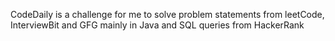 CodeDaily is a challenge for me to solve problem statements from leetCode, InterviewBit and GFG mainly in Java and SQL queries from HackerRank
